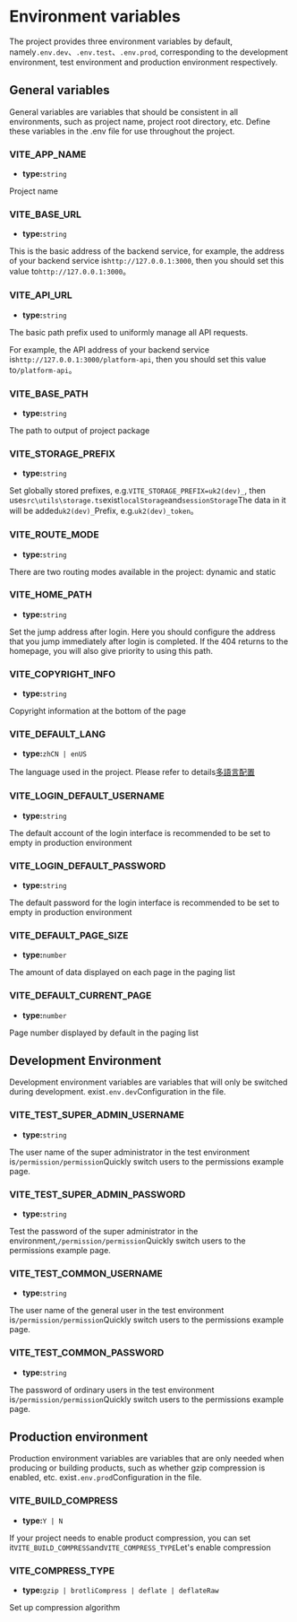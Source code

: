 # Environment variables

The project provides three environment variables by default, namely`.env.dev`、`.env.test`、`.env.prod`, corresponding to the development environment, test environment and production environment respectively.

## General variables

General variables are variables that should be consistent in all environments, such as project name, project root directory, etc. Define these variables in the .env file for use throughout the project.

### VITE_APP_NAME

- **type:**`string`

Project name

### VITE_BASE_URL

- **type:**`string`

This is the basic address of the backend service, for example, the address of your backend service is`http://127.0.0.1:3000`, then you should set this value to`http://127.0.0.1:3000`。

### VITE_API_URL

- **type:**`string`

The basic path prefix used to uniformly manage all API requests.

For example, the API address of your backend service is`http://127.0.0.1:3000/platform-api`, then you should set this value to`/platform-api`。

### VITE_BASE_PATH

- **type:**`string`

The path to output of project package

### VITE_STORAGE_PREFIX

- **type:**`string`

Set globally stored prefixes, e.g.`VITE_STORAGE_PREFIX=uk2(dev)_`, then use`src\utils\storage.ts`exist`localStorage`and`sessionStorage`The data in it will be added`uk2(dev)_`Prefix, e.g.`uk2(dev)_token`。

### VITE_ROUTE_MODE

- **type:**`string`

There are two routing modes available in the project: dynamic and static

### VITE_HOME_PATH

- **type:**`string`

Set the jump address after login. Here you should configure the address that you jump immediately after login is completed. If the 404 returns to the homepage, you will also give priority to using this path.

### VITE_COPYRIGHT_INFO

- **type:**`string`

Copyright information at the bottom of the page

### VITE_DEFAULT_LANG

- **type:**`zhCN | enUS`

The language used in the project. Please refer to details[多語言配置](../extended-use/i18n.md)

### VITE_LOGIN_DEFAULT_USERNAME

- **type:**`string`

The default account of the login interface is recommended to be set to empty in production environment

### VITE_LOGIN_DEFAULT_PASSWORD

- **type:**`string`

The default password for the login interface is recommended to be set to empty in production environment

### VITE_DEFAULT_PAGE_SIZE

- **type:**`number`

The amount of data displayed on each page in the paging list

### VITE_DEFAULT_CURRENT_PAGE

- **type:**`number`

Page number displayed by default in the paging list

## Development Environment
Development environment variables are variables that will only be switched during development. exist`.env.dev`Configuration in the file.

### VITE_TEST_SUPER_ADMIN_USERNAME

- **type:**`string`

The user name of the super administrator in the test environment is`/permission/permission`Quickly switch users to the permissions example page.

### VITE_TEST_SUPER_ADMIN_PASSWORD

- **type:**`string`

Test the password of the super administrator in the environment,`/permission/permission`Quickly switch users to the permissions example page.

### VITE_TEST_COMMON_USERNAME

- **type:**`string`

The user name of the general user in the test environment is`/permission/permission`Quickly switch users to the permissions example page.

### VITE_TEST_COMMON_PASSWORD

- **type:**`string`

The password of ordinary users in the test environment is`/permission/permission`Quickly switch users to the permissions example page.

## Production environment
Production environment variables are variables that are only needed when producing or building products, such as whether gzip compression is enabled, etc. exist`.env.prod`Configuration in the file.

### VITE_BUILD_COMPRESS

- **type:**`Y | N`

If your project needs to enable product compression, you can set it`VITE_BUILD_COMPRESS`and`VITE_COMPRESS_TYPE`Let's enable compression

### VITE_COMPRESS_TYPE

- **type:**`gzip | brotliCompress | deflate | deflateRaw`

Set up compression algorithm
